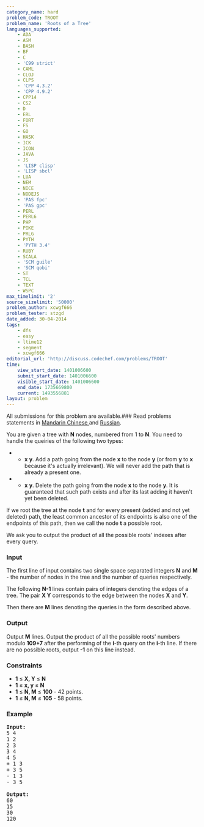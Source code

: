 ```yaml
---
category_name: hard
problem_code: TROOT
problem_name: 'Roots of a Tree'
languages_supported:
    - ADA
    - ASM
    - BASH
    - BF
    - C
    - 'C99 strict'
    - CAML
    - CLOJ
    - CLPS
    - 'CPP 4.3.2'
    - 'CPP 4.9.2'
    - CPP14
    - CS2
    - D
    - ERL
    - FORT
    - FS
    - GO
    - HASK
    - ICK
    - ICON
    - JAVA
    - JS
    - 'LISP clisp'
    - 'LISP sbcl'
    - LUA
    - NEM
    - NICE
    - NODEJS
    - 'PAS fpc'
    - 'PAS gpc'
    - PERL
    - PERL6
    - PHP
    - PIKE
    - PRLG
    - PYTH
    - 'PYTH 3.4'
    - RUBY
    - SCALA
    - 'SCM guile'
    - 'SCM qobi'
    - ST
    - TCL
    - TEXT
    - WSPC
max_timelimit: '2'
source_sizelimit: '50000'
problem_author: xcwgf666
problem_tester: stzgd
date_added: 30-04-2014
tags:
    - dfs
    - easy
    - ltime12
    - segment
    - xcwgf666
editorial_url: 'http://discuss.codechef.com/problems/TROOT'
time:
    view_start_date: 1401006600
    submit_start_date: 1401006600
    visible_start_date: 1401006600
    end_date: 1735669800
    current: 1493556881
layout: problem
---
```

All submissions for this problem are available.###  Read problems statements in [Mandarin Chinese ](http://www.codechef.com/download/translated/LTIME12/mandarin/TROOT.pdf) and [Russian](http://www.codechef.com/download/translated/LTIME12/russian/TROOT.pdf).

You are given a tree with **N** nodes, numbered from 1 to **N**. You need to handle the queiries of the following two types:

- + **x** **y**. Add a path going from the node **x** to the node **y** (or from **y** to **x** because it's actually irrelevant). We will never add the path that is already a present one.
- - **x** **y**. Delete the path going from the node **x** to the node **y**. It is guaranteed that such path exists and after its last adding it haven't yet been deleted.

If we root the tree at the node **t** and for every present (added and not yet deleted) path, the least common ancestor of its endpoints is also one of the endpoints of this path, then we call the node **t** a possible root.

We ask you to output the product of all the possible roots' indexes after every query.

### Input

The first line of input contains two single space separated integers **N** and **M** - the number of nodes in the tree and the number of queries respectively.

The following **N-1** lines contain pairs of integers denoting the edges of a tree. The pair **X Y** corresponds to the edge between the nodes **X** and **Y**.

Then there are **M** lines denoting the queries in the form described above.

### Output

Output **M** lines. Output the product of all the possible roots' numbers modulo **109+7** after the performing of the **i**-th query on the **i**-th line. If there are no possible roots, output **-1** on this line instead.

### Constraints

- **1** ≤ **X, Y** ≤ **N**
- **1** ≤ **x, y** ≤ **N**
- **1** ≤ **N, M** ≤ **100** - 42 points.
- **1** ≤ **N, M** ≤ **105** - 58 points.

### Example

<pre><b>Input:</b>
5 4
1 2
2 3
3 4
4 5
+ 1 3
+ 3 5
- 1 3
- 3 5

<b>Output:</b>
60
15
30
120
</pre>